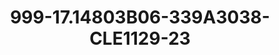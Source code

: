 ---
title: 999-17.14803B06-339A3038-CLE1129-23
image: 999-17.14803B06-339A3038-CLE1129-23.jpg
brand: classic-collection
layout: vestito
---